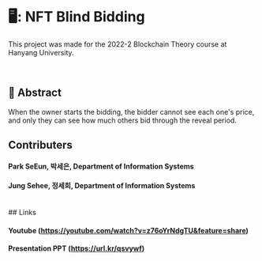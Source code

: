 # 🖥️: NFT Blind Bidding
This project was made for the 2022-2 Blockchain Theory course at Hanyang University.<div>
<br>
## :pushpin: Abstract
When the owner starts the bidding, the bidder cannot see each one's price, and only they can see how much others bid through the reveal period.
<br>
## Contributers
#### Park SeEun, 박세은, Department of Information Systems 
#### Jung Sehee, 정세희, Department of Information Systems <div>
<br>
## Links
  
#### Youtube (https://youtube.com/watch?v=z76oYrNdgTU&feature=share)

#### Presentation PPT (https://url.kr/qsvywf) 
